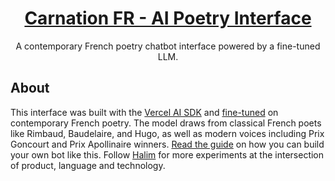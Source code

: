 <a href="www.halimmadi.com">
  <h1 align="center">Carnation FR - AI Poetry Interface</h1>
</a>

<p align="center">
  A contemporary French poetry chatbot interface powered by a fine-tuned LLM.
</p>

## About

This interface was built with the [Vercel AI SDK](https://sdk.vercel.ai/docs) and [fine-tuned](https://openai.com/blog/gpt-3-5-turbo-fine-tuning-and-api-updates) on contemporary French poetry. The model draws from classical French poets like Rimbaud, Baudelaire, and Hugo, as well as modern voices including Prix Goncourt and Prix Apollinaire winners. [Read the guide](https://vercel.com/guides/fine-tuning-openai-nextjs) on how you can build your own bot like this. Follow [Halim](https://www.instagram.com/yalla_halim) for more experiments at the intersection of product, language and technology.
